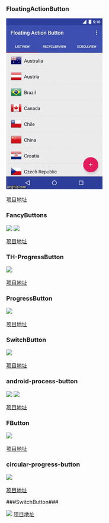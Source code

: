 ### FloatingActionButton ###

![](https://github.com/makovkastar/FloatingActionButton/raw/master/art/demo.gif)

[项目地址](https://github.com/makovkastar/FloatingActionButton)

### FancyButtons ###

![](https://github.com/medyo/fancybuttons/blob/master/screenshots/fancy2.png)
![](https://camo.githubusercontent.com/8c5800ef180f69d302237132906737bf71a52caf/68747470733a2f2f7261772e6769746875622e636f6d2f6d6564796f2f66616e6379627574746f6e732f6d61737465722f73637265656e73686f74732f66616e63792e706e67)

[项目地址](https://github.com/medyo/fancybuttons)

### TH-ProgressButton ###

![](https://camo.githubusercontent.com/668e6e5ee84b861907083899c99657a61abe6414/68747470733a2f2f7261772e6769746875622e636f6d2f56797368616b682d4b2f54482d50726f6772657373427574746f6e2f6d61737465722f50726f6772657373427574746f6e2e676966)

[项目地址](https://github.com/torryharris/TH-ProgressButton)

### ProgressButton ###

![](https://camo.githubusercontent.com/6343e76acceac9219a358f8e6fd20edd63880fab/68747470733a2f2f646576656c6f7065722e616e64726f69642e636f6d2f64657369676e2f6d656469612f70726f67726573735f61637469766974795f637573746f6d2e706e67)

[项目地址](https://github.com/f2prateek/progressbutton)

### SwitchButton ###

![](https://github.com/xiaopansky/SwitchButton/raw/master/docs/sample.png)

[项目地址](https://github.com/xiaopansky/SwitchButton)

### android-process-button ###

![](https://github.com/dmytrodanylyk/android-process-button/raw/master/screenshots/sample1_small1.gif) ![](https://github.com/dmytrodanylyk/android-process-button/raw/master/screenshots/sample1_small2.gif)

[项目地址](https://github.com/dmytrodanylyk/android-process-button)

### FButton ###

![](https://raw.githubusercontent.com/hoang8f/android-flat-button/master/screenshot/screenshot.gif)

[项目地址](https://github.com/hoang8f/android-flat-button)

### circular-progress-button ###

![](https://github.com/dmytrodanylyk/circular-progress-button/raw/master/screenshots/intro.gif)

[项目地址](https://github.com/dmytrodanylyk/circular-progress-button)

###SwitchButton###

![](https://raw.githubusercontent.com/kyleduo/SwitchButton/master/preview/switchbutton_md.jpg)
[项目地址](https://github.com/kyleduo/SwitchButton)
